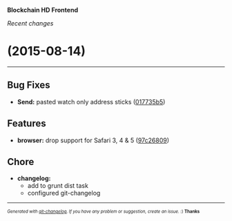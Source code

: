 __Blockchain HD Frontend__

_Recent changes_

#   (2015-08-14)



---

## Bug Fixes

- **Send:** pasted watch only address sticks
  ([017735b5](https://github.com/blockchain/My-Wallet-HD-Frontend/commit/017735b5a059c665ee893185641363daa4ea13e4))


## Features

- **browser:** drop support for Safari 3, 4 & 5
  ([97c26809](https://github.com/blockchain/My-Wallet-HD-Frontend/commit/97c2680916b84735e461e9412eaefafa095c09f2))


## Chore

- **changelog:**
  - add to grunt dist task
  - configured git-changelog



---
<sub><sup>*Generated with [git-changelog](https://github.com/rafinskipg/git-changelog). If you have any problem or suggestion, create an issue.* :) **Thanks** </sub></sup>